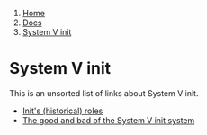 <!-- -
Title: System V init
Description: Notes on System V init
First Published: 2014-02-27
- -->

<ol class="breadcrumb" itemprop="breadcrumb">
	<li><a href="/">Home</a></li>
	<li><a href="/docs/">Docs</a></li>
	<li><a href="/docs/system-v-init.html">System V init</a></li>
</ol>

System V init
=============

This is an unsorted list of links about System V init.

*   [Init's (historical) roles](http://utcc.utoronto.ca/~cks/space/blog/unix/InitHistoricalRoles)
*   [The good and bad of the System V init system](http://utcc.utoronto.ca/~cks/space/blog/unix/SystemVInitGoodBad)
